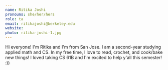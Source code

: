 ```yaml
---
name: Ritika Joshi
pronouns: she/her/hers
role: ta
email: ritikajoshi@berkeley.edu
website: 
photo: ritika-joshi-1.jpg
---
```


Hi everyone! I'm Ritika and I'm from San Jose. I am a second-year studying applied math and CS. In my free time, I love to read, crochet, and cook/bake new things! I loved taking CS 61B and I'm excited to help y'all this semester! :))